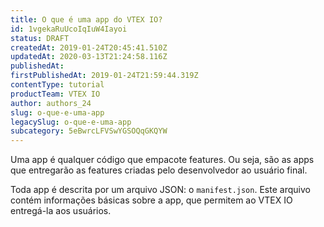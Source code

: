 ```yaml
---
title: O que é uma app do VTEX IO?
id: 1vgekaRuUcoIqIuW4Iayoi
status: DRAFT
createdAt: 2019-01-24T20:45:41.510Z
updatedAt: 2020-03-13T21:24:58.116Z
publishedAt: 
firstPublishedAt: 2019-01-24T21:59:44.319Z
contentType: tutorial
productTeam: VTEX IO
author: authors_24
slug: o-que-e-uma-app
legacySlug: o-que-e-uma-app
subcategory: 5eBwrcLFVSwYGSOQqGKQYW
---
```


Uma app é qualquer código que empacote features. Ou seja, são as apps que entregarão as features criadas pelo desenvolvedor ao usuário final.

Toda app é descrita por um arquivo JSON: o `manifest.json`. Este arquivo contém informações básicas sobre a app, que permitem ao VTEX IO entregá-la aos usuários.
